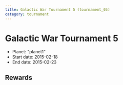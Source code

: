 ```yaml
---
title: Galactic War Tournament 5 (tournament_05)
category: tournament
---
```

# Galactic War Tournament 5

  * Planet: "planet1"
  * Start date: 2015-02-18
  * End date: 2015-02-23

## Rewards

